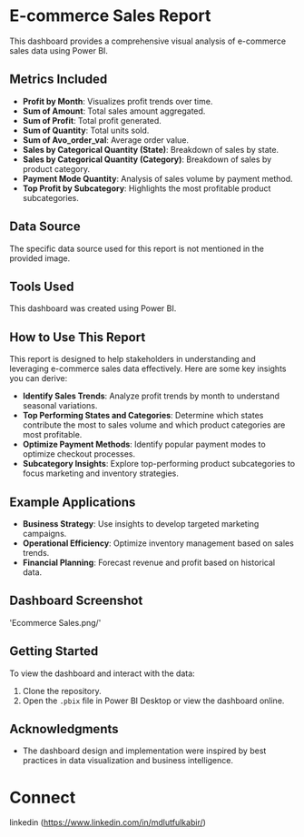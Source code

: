 # E-commerce Sales Report
This dashboard provides a comprehensive visual analysis of e-commerce sales data using Power BI.

## Metrics Included

- **Profit by Month**: Visualizes profit trends over time.
- **Sum of Amount**: Total sales amount aggregated.
- **Sum of Profit**: Total profit generated.
- **Sum of Quantity**: Total units sold.
- **Sum of Avo_order_val**: Average order value.
- **Sales by Categorical Quantity (State)**: Breakdown of sales by state.
- **Sales by Categorical Quantity (Category)**: Breakdown of sales by product category.
- **Payment Mode Quantity**: Analysis of sales volume by payment method.
- **Top Profit by Subcategory**: Highlights the most profitable product subcategories.

## Data Source

The specific data source used for this report is not mentioned in the provided image.

## Tools Used

This dashboard was created using Power BI.

## How to Use This Report

This report is designed to help stakeholders in understanding and leveraging e-commerce sales data effectively. Here are some key insights you can derive:

- **Identify Sales Trends**: Analyze profit trends by month to understand seasonal variations.
- **Top Performing States and Categories**: Determine which states contribute the most to sales volume and which product categories are most profitable.
- **Optimize Payment Methods**: Identify popular payment modes to optimize checkout processes.
- **Subcategory Insights**: Explore top-performing product subcategories to focus marketing and inventory strategies.

## Example Applications

- **Business Strategy**: Use insights to develop targeted marketing campaigns.
- **Operational Efficiency**: Optimize inventory management based on sales trends.
- **Financial Planning**: Forecast revenue and profit based on historical data.

## Dashboard Screenshot

'Ecommerce Sales.png/'

## Getting Started

To view the dashboard and interact with the data:
1. Clone the repository.
2. Open the `.pbix` file in Power BI Desktop or view the dashboard online.


## Acknowledgments

- The dashboard design and implementation were inspired by best practices in data visualization and business intelligence.
# Connect
linkedin (https://www.linkedin.com/in/mdlutfulkabir/)
